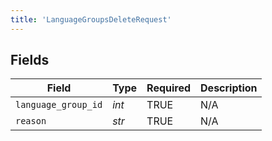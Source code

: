 ```yaml
---
title: 'LanguageGroupsDeleteRequest'
---
```



## Fields

| Field               | Type                | Required            | Description         |
| ------------------- | ------------------- | ------------------- | ------------------- |
| `language_group_id` | *int*               | TRUE  | N/A                 |
| `reason`            | *str*               | TRUE  | N/A                 |